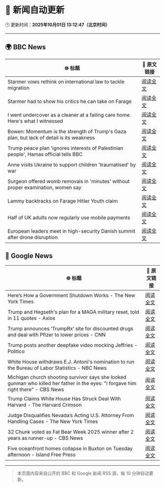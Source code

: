 # 🧠 新闻自动更新

🕒 更新时间：**2025年10月01日 13:12:47（北京时间）**

---

## 🌍 BBC News

| 🌐 标题 | 🔗 原文链接 |
|--------|-------------|
| Starmer vows rethink on international law to tackle migration | [阅读全文](https://www.bbc.com/news/articles/cd72p30v574o?at_medium=RSS&at_campaign=rss) |
| Starmer had to show his critics he can take on Farage | [阅读全文](https://www.bbc.com/news/articles/cpw1jwdlz7lo?at_medium=RSS&at_campaign=rss) |
| I went undercover as a cleaner at a failing care home. Here's what I witnessed | [阅读全文](https://www.bbc.com/news/articles/c4g78yj2v2go?at_medium=RSS&at_campaign=rss) |
| Bowen: Momentum is the strength of Trump's Gaza plan, but lack of detail is its weakness | [阅读全文](https://www.bbc.com/news/articles/cn829deeje3o?at_medium=RSS&at_campaign=rss) |
| Trump peace plan 'ignores interests of Palestinian people', Hamas official tells BBC | [阅读全文](https://www.bbc.com/news/articles/cx2j97jldkmo?at_medium=RSS&at_campaign=rss) |
| Anne visits Ukraine to support children 'traumatised' by war | [阅读全文](https://www.bbc.com/news/articles/cgrqlrjgd51o?at_medium=RSS&at_campaign=rss) |
| Surgeon offered womb removals in 'minutes' without proper examination, women say | [阅读全文](https://www.bbc.com/news/articles/ckgqr7nnzw1o?at_medium=RSS&at_campaign=rss) |
| Lammy backtracks on Farage Hitler Youth claim | [阅读全文](https://www.bbc.com/news/articles/cn95q9j0yyro?at_medium=RSS&at_campaign=rss) |
| Half of UK adults now regularly use mobile payments | [阅读全文](https://www.bbc.com/news/articles/c2ejvld0ypyo?at_medium=RSS&at_campaign=rss) |
| European leaders meet in high-security Danish summit after drone disruption | [阅读全文](https://www.bbc.com/news/articles/cp8jdene16ro?at_medium=RSS&at_campaign=rss) |

## 📰 Google News

| 🌐 标题 | 🔗 原文链接 |
|--------|-------------|
| Here’s How a Government Shutdown Works - The New York Times | [阅读全文](https://news.google.com/rss/articles/CBMihwFBVV95cUxQbXVBUmVITnA4dV9Fb3pjbmx0NEhLRVJDZ3dUU25NUmNpNGJMR011ZUloZmR0TjVHeHphTnpXWjBmZ0xFZjZuajUtdVhDREliUEVUWjdmUmpaaTNZMEpWWEJiMDRjT29uR0tBY2QycTlqRnZreDF2ZndUQjFtWEcySUZHUlVQcG8?oc=5) |
| Trump and Hegseth's plan for a MAGA military reset, told in 11 quotes - Axios | [阅读全文](https://news.google.com/rss/articles/CBMif0FVX3lxTFBvSF9vT25QNkMxSG5RZGtiZmd6djh2Ym1KTEFRTWNMSFRGNE1iYzRHd29oWHFpaXQtV0FIVFFBbnktSVZpLW0zZnFRV0o0dTNYRDNpZmFHeG9OY1UzaF9kZjlLWDhOcEVDcEl0a1lCa21Ea0VGV0lOdjFpTWppaWs?oc=5) |
| Trump announces ‘TrumpRx’ site for discounted drugs and deal with Pfizer to lower prices - CNN | [阅读全文](https://news.google.com/rss/articles/CBMickFVX3lxTFBHdmZZN25DQkptdXpzNE92Q0s4dzlOTVAzNmlkUEZ5d2JGWWdsTDhmcktsUVVMcTRrQklEV015Szg5eDEzZndTbFJRRDMyUzNNVFZnenEzUC1LUEVxRWx5UnFpMWItSWhtUnkyX3dyOGNUUQ?oc=5) |
| Trump posts another deepfake video mocking Jeffries - Politico | [阅读全文](https://news.google.com/rss/articles/CBMimwFBVV95cUxPVUg1cTA4OFVlVGVVMk40eGRydnlyZVlzZEplTDE5VWU1VGVBSXpVVWI1RmNlQ3BnSFNfeVpsNkRFdjVvRi1SSFpNdl8zelh6V1E4UU03U0NmSnBHbFdiX3A5LW9tal9idjNFTllEX3ZMSHhDaV9EM3RWMjdCSDFZWGN0a25ZQ2pGa2R3bTQ3djBVOWVrNzdzZW1OSQ?oc=5) |
| White House withdraws E.J. Antoni's nomination to run the Bureau of Labor Statistics - NBC News | [阅读全文](https://news.google.com/rss/articles/CBMipwFBVV95cUxNY0ZSZmRCRlBlUVBlMTVTa185WEtoNHpVZkl6dDFwcVgwM0lubkhjVjhleTMybTlWTHIxZDZWNzNfVlBFa2hZVklwd0xpcUNuY011X3BoOHo4UWdxVEF6SGROLVdfelk0dnVsbnlBWlZDdmdzaXA3VjJDdUFDaF9qd0gxQW9DT0dJRTkyR0JMZHdnSFRDUU9sV3o1dXlZV3J2TDBpTkEwQdIBVkFVX3lxTE4wWjdVcUZEdWRLWkg1REN5bmt3b0tJLXhxSU5fWUxZeXpwNFBFa0lWN09WcXFTTkZPcmtrSUdhZlM4Z3FSM0RFZWtzRkt5amxjSDB2aUtB?oc=5) |
| Michigan church shooting survivor says she looked gunman who killed her father in the eyes: "I forgave him right there" - CBS News | [阅读全文](https://news.google.com/rss/articles/CBMiekFVX3lxTFBWVk1UWVpjcVMxMDk0bUJrcG5ZSW0wVWVOSExWYjVFVzREX0VqUnpUd3J3dDBrb29fV3lFRVpMRTVuQVJQNFBSNFRuTkhTMEFFMEVWSUxyT0lrNVU3b1N0R001SE1oZXBrME93Y3ZLTGRHdkxOTTVaWlNR0gF_QVVfeXFMTWpoNm5BUTdNZEdQT21tZjJqMGxLeVFUNUVoMVU4SlBSMWw0TlFIR3hBamJNQnY0aTJVNGlEZUNsMXl6WFI1cVVHaFNzMmZKR0VNcVlDbFg0anRPejdxM29MMjVQc2duT2Q5cGtUa3lZUHZaMnYzcHZrTjI4UEtXYw?oc=5) |
| Trump Claims White House Has Struck Deal With Harvard - The Harvard Crimson | [阅读全文](https://news.google.com/rss/articles/CBMieEFVX3lxTE5WT0hQMFZRWERQZGRnc0M2dGN1Ynhyc1VtX3JZTEM4aFpScko4Yk93Z25xRnZYcjZ2RUY1dnRCZTl4VW1YUzY4b1J0STd4NUxnd0NRT3c0R3JMWjhpRWtfVW9Ub1lLamUwT2dGeFJXUDN5aHBoenJCdQ?oc=5) |
| Judge Disqualifies Nevada’s Acting U.S. Attorney From Handling Cases - The New York Times | [阅读全文](https://news.google.com/rss/articles/CBMikwFBVV95cUxNUUI1MDNwVVQyTHA0clZKUjVZUGlDVDdJUl9xbVJmejNOVnZZQ2hfNTNkdDJwb3BieFBhX2NSS0Q3NnI1SFZwLU85UXZvZG1SUlltSi1fRHdMcjJWNl82ellVM1VfY003Zm8zdXhNVnZmYkJWaEVlRGFhQzZpVmlSRlg4OVlxaWI5RFJRNXRyNXJnQnM?oc=5) |
| 32 Chunk voted as Fat Bear Week 2025 winner after 2 years as runner-up - CBS News | [阅读全文](https://news.google.com/rss/articles/CBMickFVX3lxTE43eUFFN01oNV96enN2Ny1sajBiTnhpTFE3VmlwR3NPV2tBMTVJQ0dxc1BpdXRZV19VczRRNmtHWDJMZlgtRGxMM3dfZWdSQ0xCbXlOTUt0UkpqZkJCWjVSY2s5T1VJZGFQZnhZakdpb20td9IBd0FVX3lxTE1pRm5PMUh2NFd4ZUJDSlpNVXVnTmRDWnJHdkV1LU03M0E3c3JDaUlLRE52MXVYTjBvR25nYTRCc0RJRWxQeUc4dGY5ZXFfa0s4eHotb3RKOHRZLWw1bUxQUjkxczh0LUlNLUs0b253SGVUOHJXOEdj?oc=5) |
| Five oceanfront homes collapse in Buxton on Tuesday afternoon - Island Free Press | [阅读全文](https://news.google.com/rss/articles/CBMiqwFBVV95cUxNRGV2NmxpUzU4VjV0OU9xV1lNWkd0MXNWODJrU2lkaEVET3dHLVpoT3JmV00wR1paNW1lZXBVUl9uZFJaTi1PeHlYaUxYT1RZcXZnSXJBekZhbXNjbUJqdFJCZWgzTFdsUFBjOUV4bk9WZnRTTnlEeElQcmhpLVVJVzZ4Z2NXZnp3TjlBWi1XNm8xcHI5RXplZ3Q5aDlHTHpHTWxMU1BtU2E4WDA?oc=5) |

---
> 本页面内容来自公开的 BBC 和 Google 新闻 RSS 源，每 10 分钟自动更新。